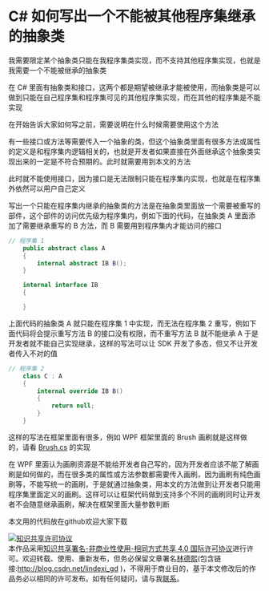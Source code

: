 
# C# 如何写出一个不能被其他程序集继承的抽象类

我需要限定某个抽象类只能在我程序集类实现，而不支持其他程序集实现，也就是我需要一个不能被继承的抽象类

<!--more-->


<!-- csdn -->

在 C# 里面有抽象类和接口，这两个都是期望被继承才能被使用，而抽象类是可以做到只能在自己程序集和程序集可见的其他程序集实现，而在其他的程序集是不能实现

在开始告诉大家如何写之前，需要说明在什么时候需要使用这个方法

有一些接口或方法等需要传入一个抽象的类，但这个抽象类里面有很多方法或属性的定义是和程序集内逻辑相关的，也就是开发者如果直接在外面继承这个抽象类实现出来的一定是不符合预期的。此时就需要用到本文的方法

此时就不能使用接口，因为接口是无法限制只能在程序集内实现，也就是在程序集外依然可以用户自己定义

写出一个只能在程序集内继承的抽象类的方法是在抽象类里面放一个需要被重写的部件，这个部件的访问优先级为程序集内，例如下面的代码，在抽象类 A 里面添加了需要继承重写的 B 方法，而 B 需要用到程序集内才能访问的接口

```csharp
// 程序集 1
    public abstract class A
    {
        internal abstract IB B();
    }

    internal interface IB
    {

    }
```

上面代码的抽象类 A 就只能在程序集 1 中实现，而无法在程序集 2 重写，例如下面代码将会提示重写方法 B 的接口没有权限，而不重写方法 B 就不能继承 A 于是开发者就不能自己实现继承，这样的写法可以让 SDK 开发了多态，但又不让开发者传入不对的值

```csharp
// 程序集 2
    class C : A
    {
        internal override IB B()
        {
            return null;
        }
    }
```

这样的写法在框架里面有很多，例如 WPF 框架里面的 Brush 画刷就是这样做的，请看 [Brush.cs](https://github.com/dotnet/wpf/blob/ae1790531c3b993b56eba8b1f0dd395a3ed7de75/src/Microsoft.DotNet.Wpf/src/PresentationCore/System/Windows/Media/Brush.cs ) 的实现

在 WPF 里面认为画刷资源是不能给开发者自己写的，因为开发者应该不能了解画刷是如何做的，而在很多类的属性或方法参数都需要传入画刷，因为画刷有纯色画刷等，不能写统一的画刷，于是就通过抽象类，用本文的方法做到让开发者只能用程序集里面定义的画刷。这样可以让框架代码做到支持多个不同的画刷同时让开发者不会随意继承画刷，解决在框架里面大量参数判断

本文用的代码放在github欢迎大家下载





<a rel="license" href="http://creativecommons.org/licenses/by-nc-sa/4.0/"><img alt="知识共享许可协议" style="border-width:0" src="https://licensebuttons.net/l/by-nc-sa/4.0/88x31.png" /></a><br />本作品采用<a rel="license" href="http://creativecommons.org/licenses/by-nc-sa/4.0/">知识共享署名-非商业性使用-相同方式共享 4.0 国际许可协议</a>进行许可。欢迎转载、使用、重新发布，但务必保留文章署名[林德熙](http://blog.csdn.net/lindexi_gd)(包含链接:http://blog.csdn.net/lindexi_gd )，不得用于商业目的，基于本文修改后的作品务必以相同的许可发布。如有任何疑问，请与我[联系](mailto:lindexi_gd@163.com)。